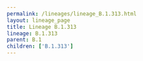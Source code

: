 ```yaml
---
permalink: /lineages/lineage_B.1.313.html
layout: lineage_page
title: Lineage B.1.313
lineage: B.1.313
parent: B.1
children: ['B.1.313']
---
```

